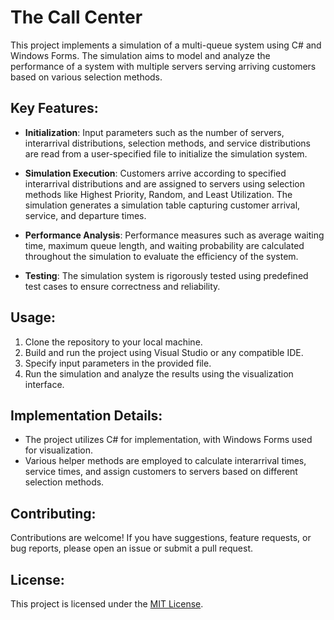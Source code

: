 # The Call Center

This project implements a simulation of a multi-queue system using C# and Windows Forms. The simulation aims to model and analyze the performance of a system with multiple servers serving arriving customers based on various selection methods.

## Key Features:
- **Initialization**: Input parameters such as the number of servers, interarrival distributions, selection methods, and service distributions are read from a user-specified file to initialize the simulation system.
  
- **Simulation Execution**: Customers arrive according to specified interarrival distributions and are assigned to servers using selection methods like Highest Priority, Random, and Least Utilization. The simulation generates a simulation table capturing customer arrival, service, and departure times.

- **Performance Analysis**: Performance measures such as average waiting time, maximum queue length, and waiting probability are calculated throughout the simulation to evaluate the efficiency of the system.

- **Testing**: The simulation system is rigorously tested using predefined test cases to ensure correctness and reliability.

## Usage:
1. Clone the repository to your local machine.
2. Build and run the project using Visual Studio or any compatible IDE.
3. Specify input parameters in the provided file.
4. Run the simulation and analyze the results using the visualization interface.

## Implementation Details:
- The project utilizes C# for implementation, with Windows Forms used for visualization.
- Various helper methods are employed to calculate interarrival times, service times, and assign customers to servers based on different selection methods.

## Contributing:
Contributions are welcome! If you have suggestions, feature requests, or bug reports, please open an issue or submit a pull request.

## License:
This project is licensed under the [MIT License](LICENSE).
